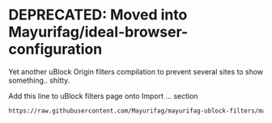 # DEPRECATED: Moved into Mayurifag/ideal-browser-configuration

Yet another uBlock Origin filters compilation to prevent several sites to show something.. shitty.

Add this line to uBlock filters page onto Import ... section

```txt
https://raw.githubusercontent.com/Mayurifag/mayurifag-ublock-filters/main/filters.txt
```
